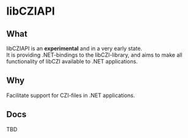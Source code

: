 # libCZIAPI

## What

libCZIAPI is an **experimental** and in a very early state.  
It is providing .NET-bindings to the libCZI-library, and aims to make all functionality of libCZI available to .NET applications.

## Why

Facilitate support for CZI-files in .NET applications.

## Docs

TBD